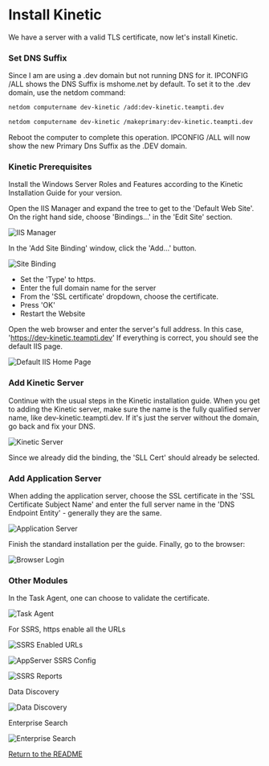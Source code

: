 # Install Kinetic

We have a server with a valid TLS certificate, now let's install Kinetic.

### Set DNS Suffix

Since I am are using a .dev domain but not running DNS for it. IPCONFIG /ALL shows the DNS Suffix is mshome.net by default. To set it to the .dev domain, use the netdom command:

```bash
netdom computername dev-kinetic /add:dev-kinetic.teampti.dev

netdom computername dev-kinetic /makeprimary:dev-kinetic.teampti.dev
```

Reboot the computer to complete this operation. IPCONFIG /ALL will now show the new Primary Dns Suffix as the .DEV domain.

### Kinetic Prerequisites

Install the Windows Server Roles and Features according to the Kinetic Installation Guide for your version.

Open the IIS Manager and expand the tree to get to the 'Default Web Site'. On the right hand side, choose 'Bindings...' in the 'Edit Site' section.

![IIS Manager](images/IIS.png)

In the 'Add Site Binding' window, click the 'Add...' button.

![Site Binding](images/siteBinding.png)

- Set the 'Type' to https.
- Enter the full domain name for the server
- From the 'SSL certificate' dropdown, choose the certificate.
- Press 'OK'
- Restart the Website

Open the web browser and enter the server's full address. In this case, 'https://dev-kinetic.teampti.dev' If everything is correct, you should see the default IIS page.

![Default IIS Home Page](images/defaultIISHomePage.png)

### Add Kinetic Server

Continue with the usual steps in the Kinetic installation guide. When you get to adding the Kinetic server, make sure the name is the fully qualified server name, like dev-kinetic.teampti.dev. If it's just the server without the domain, go back and fix your DNS.

![Kinetic Server](images/kineticServer.png)

Since we already did the binding, the 'SLL Cert' should already be selected.

### Add Application Server

When adding the application server, choose the SSL certificate in the 'SSL Certificate Subject Name' and enter the full server name in the 'DNS Endpoint Entity' - generally they are the same.

![Application Server](images/applicationServer.png)

Finish the standard installation per the guide. Finally, go to the browser:

![Browser Login](images/browserLogin.png)

### Other Modules

In the Task Agent, one can choose to validate the certificate.

![Task Agent](images/taskAgent.png)

For SSRS, https enable all the URLs

![SSRS Enabled URLs](images/SSRSConfig.png)

![AppServer SSRS Config](images/appServerSSRSConfig.png)

![SSRS Reports](images/ssrsReports.png)

Data Discovery

![Data Discovery](images/dataDiscovery.png)

Enterprise Search

![Enterprise Search](images/enterpriseSearch.png)

[Return to the README](https://github.com/epiusers-help/AutoDevCerts/blob/main/README.md)
